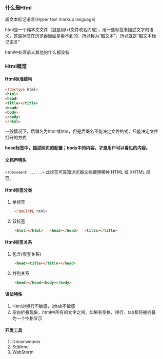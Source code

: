 ### 什么是Html

超文本标记语言\(Hyper  text markup  language\)  

html是一个纯本文文件（就是用txt文件改名而成），用一些标签来描述文字的语义，这些标签在浏览器里面是看不到的，所以称为“超文本”，所以就是“超文本标记语言”

html中处理语义其他的什么都没有

### Html概览

#### Html标准结构

```html
<!doctype html>
<html>
<head>
<title></title>
<head>
<body>
</body>
</html>
```

一般情况下，后缀名为html或htm，但是后缀名不能决定文件格式，只能决定文件打开的方式

**head标签中，描述网页的配置；body中的内容，才是用户可以看见的内容。**

#### 文档声明头
`<!Document ......>`
此标签可告知浏览器文档使用哪种 HTML 或 XHTML 规范。

#### Html标签分类

1. 单标签

   ```html
    <!DOCTYPE html>
   ```

2. 双标签

   ```html
    <html></html>   <head></head>   <title></title>
   ```

#### Html标签关系

1. 包含\(嵌套关系\)

   ```html
    <head><title></title></head>
   ```

2. 并列关系

   ```html
    <head></head><body></body>
   ```
   
#### 语法特性
1. Html对换行不敏感，对tab不敏感
2. 空白折叠现象，html中所有的文字之间，如果有空格、换行、tab都将被折叠为一个空格显示

#### 开发工具

1. Dreamweaver
2. Sublime
3. WebStorm



